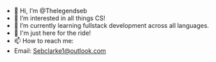 - 👋 Hi, I’m @Thelegendseb
- 👀 I’m interested in all things CS!
- 🌱 I’m currently learning fullstack development across all languages.
- 💞️ I'm just here for the ride! 
- 📫 How to reach me:
- Email: Sebclarke1@outlook.com

